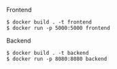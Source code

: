 Frontend
```
$ docker build . -t frontend
$ docker run -p 5000:5000 frontend
```

Backend
```
$ docker build . -t backend
$ docker run -p 8080:8080 backend
```
